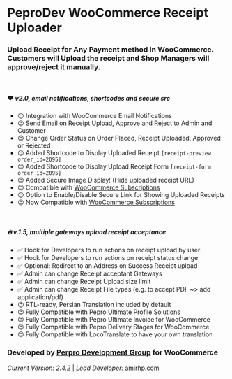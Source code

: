 **PeproDev WooCommerce Receipt Uploader**
==========================

### **Upload Receipt for Any Payment method in WooCommerce. Customers will Upload the receipt and Shop Managers will approve/reject it manually.**

&nbsp;

##### ❤️ v2.0, email notifications, shortcodes and secure src
- 😍 Integration with WooCommerce Email Notifications
- 😍 Send Email on Receipt Upload, Approve and Reject to Admin and Customer
- 😍 Change Order Status on Order Placed, Receipt Uploaded, Approved or Rejected
- 😍 Added Shortcode to Display Uploaded Receipt `[receipt-preview order_id=2095]`
- 😍 Added Shortcode to Display Upload Receipt Form `[receipt-form order_id=2095]`
- 😍 Added Secure Image Display! (Hide uploaded receipt URL)
- 😍 Compatible with [WooCommerce Subscriptions](https://woocommerce.com/products/woocommerce-subscriptions/)
- 😍 Option to Enable/Disable Secure Link for Showing Uploaded Receipts
- 😍 Now Compatible with [WooCommerce Subscriptions](https://woocommerce.com/products/woocommerce-subscriptions/)

&nbsp;

##### 🔥 v.1.5, multiple gateways upload receipt acceptance
- ✅ Hook for Developers to run actions on receipt upload by user
- ✅ Hook for Developers to run actions on receipt status change
- ✅ Optional: Redirect to an Address on Success Receipt upload
- ✅ Admin can change Receipt acceptant Gateways
- ✅ Admin can change Receipt Upload size limit
- ✅ Admin can change Receipt File types (e.g. to accept PDF ~> add application/pdf)
- 😍 RTL-ready, Persian Translation included by default
- 😍 Fully Compatible with Pepro Ultimate Profile Solutions
- 😍 Fully Compatible with Pepro Ultimate Invoice for WooCommerce
- 😍 Fully Compatible with Pepro Delivery Stages for WooCommerce
- 😍 Fully Compatible with LocoTranslate to have your own translation

### **Developed by** [Perpro Development Group](https://pepro.dev/) for WooCommerce

*Current Version: 2.4.2* \| *Lead Developer:* [amirhp.com](https://amirhp.com)
